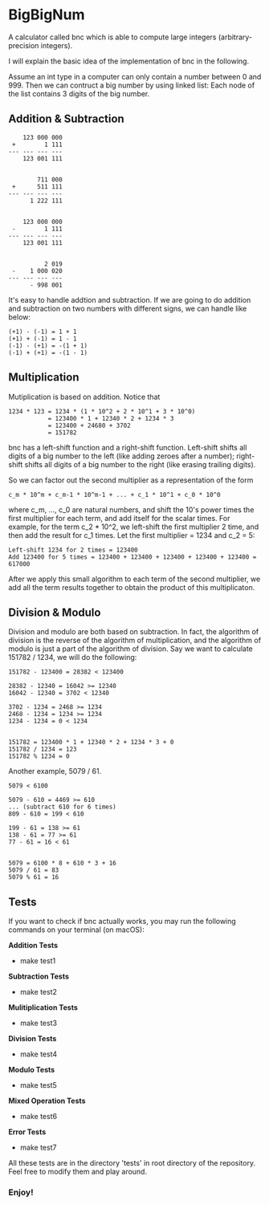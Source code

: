 # BigBigNum

A calculator called bnc which is able to compute large integers (arbitrary-precision integers).

I will explain the basic idea of the implementation of bnc in the following.

Assume an int type in a computer can only contain a number between 0 and 999.
Then we can contruct a big number by using linked list: Each node of the list contains 3 digits of the big number.

## Addition & Subtraction

```
    123 000 000
 +        1 111
--- --- --- ---
    123 001 111
    
    
        711 000
 +      511 111
--- --- --- ---
      1 222 111


    123 000 000
 -        1 111
--- --- --- ---
    123 001 111


          2 019
 -    1 000 020
--- --- --- ---
      - 998 001
```

It's easy to handle addtion and subtraction. If we are going to do addition and subtraction on two numbers with different signs, we can handle like below:

```
(+1) - (-1) = 1 + 1
(+1) + (-1) = 1 - 1
(-1) - (+1) = -(1 + 1)
(-1) + (+1) = -(1 - 1)
```


## Multiplication

Mutiplication is based on addition. Notice that

```
1234 * 123 = 1234 * (1 * 10^2 + 2 * 10^1 + 3 * 10^0)
           = 123400 * 1 + 12340 * 2 + 1234 * 3
           = 123400 + 24680 + 3702
           = 151782
```

bnc has a left-shift function and a right-shift function. Left-shift shifts all digits of a big number to the left (like adding zeroes after a number); right-shift shifts all digits of a big number to the right (like erasing trailing digits).

So we can factor out the second multiplier as a representation of the form

```
c_m * 10^m + c_m-1 * 10^m-1 + ... + c_1 * 10^1 + c_0 * 10^0
```

where c_m, ..., c_0 are natural numbers, and shift the 10's power times the first multiplier for each term,
and add itself for the scalar times. For example, for the term c_2 * 10^2, we left-shift the first multiplier 2 time,
and then add the result for c_1 times. Let the first multiplier = 1234 and c_2 = 5:

```
Left-shift 1234 for 2 times = 123400
Add 123400 for 5 times = 123400 + 123400 + 123400 + 123400 + 123400 = 617000
```
After we apply this small algorithm to each term of the second multiplier, we add all the term results together to
obtain the product of this multiplicaton.


## Division & Modulo

Division and modulo are both based on subtraction. In fact, the algorithm of division is the reverse of the algorithm of multiplication, and the algorithm of modulo is just a part of the algorithm of division.
Say we want to calculate 151782 / 1234, we will do the following:

```
151782 - 123400 = 28382 < 123400

28382 - 12340 = 16042 >= 12340
16042 - 12340 = 3702 < 12340

3702 - 1234 = 2468 >= 1234
2468 - 1234 = 1234 >= 1234
1234 - 1234 = 0 < 1234


151782 = 123400 * 1 + 12340 * 2 + 1234 * 3 + 0
151782 / 1234 = 123
151782 % 1234 = 0

```

Another example, 5079 / 61.

```
5079 < 6100

5079 - 610 = 4469 >= 610
... (subtract 610 for 6 times)
809 - 610 = 199 < 610

199 - 61 = 138 >= 61
138 - 61 = 77 >= 61
77 - 61 = 16 < 61


5079 = 6100 * 8 + 610 * 3 + 16
5079 / 61 = 83
5079 % 61 = 16
```

## Tests

If you want to check if bnc actually works, you may run the following commands on your terminal (on macOS):

**Addition Tests**
- make test1

**Subtraction Tests**
- make test2

**Mulitiplication Tests**
- make test3

**Division Tests**
- make test4

**Modulo Tests**
- make test5

**Mixed Operation Tests**
- make test6

**Error Tests**
- make test7

All these tests are in the directory 'tests' in root directory of the repository. Feel free to modify them and play around.

### Enjoy!

